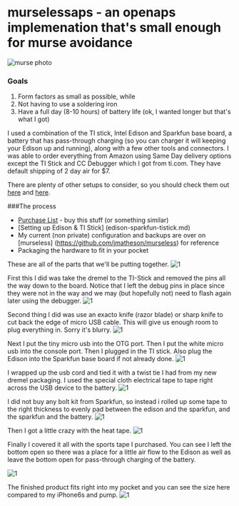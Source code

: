# murselessaps - an openaps implemenation that's small enough for murse avoidance

![murse photo](http://ecx.images-amazon.com/images/I/41V0l2-6V8L.jpg)

### Goals
1. Form factors as small as possible, while
2. Not having to use a soldering iron
3. Have  a full day (8-10 hours) of battery life (ok, I wanted longer but that's what I got)

I used a combination of the TI stick, Intel Edison and Sparkfun base board, a battery that has pass-through charging (so you can charger it will keeping your Edison up and running), along with a few other tools and connectors. I was able to order everything from Amazon using Same Day delivery options except the TI Stick and CC Debugger which I got from ti.com. They have default shipping of 2 day air for $7.

There are plenty of other setups to consider, so you should check them out [here](https://github.com/oskarpearson/mmeowlink/wiki) and [here](https://github.com/openaps/docs).

###The process
* [Purchase List](http://amzn.com/w/10OD9UTHX6TTK) - buy this stuff (or something similar)
* [Setting up Edison & TI Stick] (edison-sparkfun-tistick.md)
* My current (non private) configuration and backups are over on [murseless] (https://github.com/jmatheson/murseless) for reference
* Packaging the hardware to fit in your pocket

These are all of the parts that we'll be putting together.
![1](./images/IMG_4376.JPG)

First this I did was take the dremel to the TI-Stick and removed the pins all the way down to the board. Notice that I left the debug pins in place since they were not in the way and we may (but hopefully not) need to flash again later using the debugger.
![1](./images/IMG_4377.JPG)

Second thing I did was use an exacto knife (razor blade) or sharp knife to cut back the edge of micro USB cable. This will give us enough room to plug everything in. Sorry it's blurry.
![1](./images/IMG_4379.JPG)

Next I put the tiny micro usb into the OTG port.
Then I put the white micro usb into the console port.
Then I plugged in the TI stick.
Also plug the Edison into the Sparkfun base board if not already done.
![1](./images/IMG_4381.JPG)

I wrapped up the usb cord and tied it with a twist tie I had from my new dremel packaging. I used the special cloth electrical tape to tape right across the USB device to the battery.
![1](./images/IMG_4382.JPG)

I did not buy any bolt kit from Sparkfun, so instead i rolled up some tape to the right thickness to evenly pad between the edison and the sparkfun, and the sparkfun and the battery.
![1](./images/IMG_4384.JPG)

Then I got a little crazy with the heat tape.
![1](./images/IMG_4385.JPG)

Finally I covered it all with the sports tape I purchased. You can see I left the bottom open so there was a place for a little air flow to the Edison as well as leave the bottom open for pass-through charging of the battery.

![1](./images/IMG_4386.JPG)

The finished product fits right into my pocket and you can see the size here compared to my iPhone6s and pump.
![1](./images/IMG_4389.JPG)




